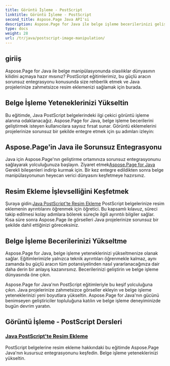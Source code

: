 ```yaml
---
title: Görüntü İşleme - PostScript
linktitle: Görüntü İşleme - PostScript
second_title: Aspose.Page Java API'si
description: Aspose.Page for Java ile belge işleme becerilerinizi geliştirin. PostScript eğitimlerimize dalın, Java'da resim eklemeyi öğrenin ve belge becerilerinizi geliştirin.
type: docs
weight: 28
url: /tr/java/postscript-image-manipulation/
---
```


## giriiş

Aspose.Page for Java ile belge manipülasyonunda olasılıklar dünyasının kilidini açmaya hazır mısınız? PostScript eğitimlerimiz, bu güçlü aracın sorunsuz entegrasyonu konusunda size rehberlik etmek ve Java projelerinize zahmetsizce resim eklemenizi sağlamak için burada.

## Belge İşleme Yeteneklerinizi Yükseltin

Bu eğitimde, Java PostScript belgelerindeki ilgi çekici görüntü işleme alanına odaklanacağız. Aspose.Page for Java, belge işleme becerilerini geliştirmek isteyen kullanıcılara sayısız fırsat sunar. Görüntü eklemelerini projelerinize sorunsuz bir şekilde entegre etmek için şu adımları izleyin:

## Aspose.Page'in Java ile Sorunsuz Entegrasyonu

 Java için Aspose.Page'nın geliştirme ortamınıza sorunsuz entegrasyonunu sağlayarak yolculuğunuza başlayın. Ziyaret etmek[Aspose.Page for Java](https://products.aspose.com/page/java) Gerekli bileşenleri indirip kurmak için. Bir kez entegre edildikten sonra belge manipülasyonunun heyecan verici dünyasını keşfetmeye hazırsınız.

## Resim Ekleme İşlevselliğini Keşfetmek

 Şuraya gidin:[Java PostScript'te Resim Ekleme](./add-image/) PostScript belgelerinize resim eklemenin ayrıntılarını öğrenmek için öğretici. Bu kapsamlı kılavuz, süreci takip edilmesi kolay adımlara bölerek süreçle ilgili ayrıntılı bilgiler sağlar. Kısa süre sonra Aspose.Page ile görselleri Java projelerinize sorunsuz bir şekilde dahil ettiğinizi göreceksiniz.

## Belge İşleme Becerilerinizi Yükseltme

Aspose.Page for Java, belge işleme yeteneklerinizi yükseltmenize olanak sağlar. Eğitimlerimizle yalnızca teknik ayrıntıları öğrenmekle kalmaz, aynı zamanda bu güçlü aracın tüm potansiyelinden nasıl yararlanacağınıza dair daha derin bir anlayış kazanırsınız. Becerilerinizi geliştirin ve belge işleme dünyasında öne çıkın.

Aspose.Page for Java'nın PostScript eğitimleriyle bu keşif yolculuğuna çıkın. Java projelerinize zahmetsizce görseller ekleyin ve belge işleme yeteneklerinizi yeni boyutlara yükseltin. Aspose.Page for Java'nın gücünü benimseyen geliştiriciler topluluğuna katılın ve belge işleme deneyiminizde bugün devrim yaratın.
## Görüntü İşleme - PostScript Dersleri
### [Java PostScript'te Resim Ekleme](./add-image/)
PostScript belgelerine resim ekleme hakkındaki bu eğitimde Aspose.Page Java'nın kusursuz entegrasyonunu keşfedin. Belge işleme yeteneklerinizi yükseltin.